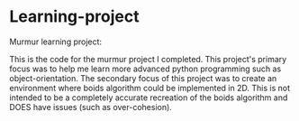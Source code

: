 # Learning-project
Murmur learning project:

This is the code for the murmur project I completed. This project's primary focus was to help me learn more advanced python programming such as object-orientation.
The secondary focus of this project was to create an environment where boids algorithm could be implemented in 2D. This is not intended to be a completely accurate recreation of the boids algorithm and DOES have issues (such as over-cohesion).
